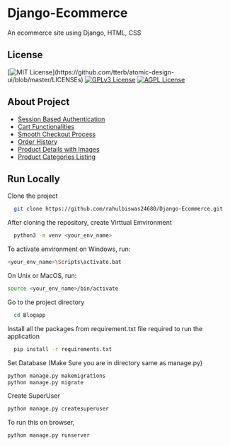 
# Django-Ecommerce

An ecommerce site using Django, HTML, CSS


## License

[![MIT License](https://img.shields.io/apm/l/atomic-design-ui.svg?)](https://github.com/tterb/atomic-design-ui/blob/master/LICENSEs)
[![GPLv3 License](https://img.shields.io/badge/License-GPL%20v3-yellow.svg)](https://opensource.org/licenses/)
[![AGPL License](https://img.shields.io/badge/license-AGPL-blue.svg)](http://www.gnu.org/licenses/agpl-3.0)


## About Project

 - [Session Based Authentication](https://sherryhsu.medium.com/session-vs-token-based-authentication-11a6c5ac45e4)
 - [Cart Functionalities](https://github.com/rahulbiswas24680/Django-Ecommerce)
 - [Smooth Checkout Process](https://github.com/rahulbiswas24680/Django-Ecommerce)
 - [Order History](https://github.com/rahulbiswas24680/Django-Ecommerce)
 - [Product Details with Images](https://github.com/rahulbiswas24680/Django-Ecommerce)
 - [Product Categories Listing](https://github.com/rahulbiswas24680/Django-Ecommerce)
 
 

## Run Locally

Clone the project

```bash
  git clone https://github.com/rahulbiswas24680/Django-Ecommerce.git
```

After cloning the repository, create Virttual Emvironment

```bash
  python3 -m venv <your_env_name>
```

To activate environment on Windows, run:

```bash
<your_env_name>\Scripts\activate.bat
```
On Unix or MacOS, run:

```bash
source <your_env_name>/bin/activate
```

Go to the project directory
```bash
  cd Blogapp
```

Install all the packages from requirement.txt file required to run the application

```bash
  pip install -r requirements.txt
```

Set Database (Make Sure you are in directory same as manage.py)

```bash
python manage.py makemigrations
python manage.py migrate
```

Create SuperUser

```bash
python manage.py createsuperuser
```

To run this on browser,

```bash
python manage.py runserver
```
